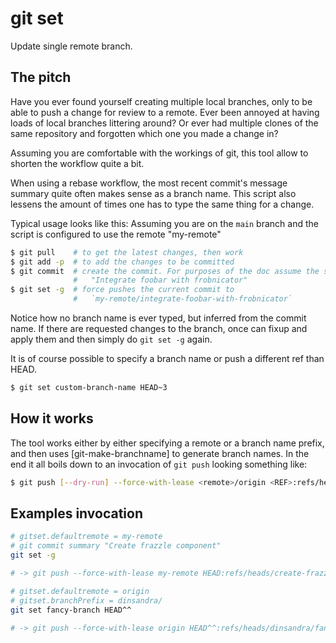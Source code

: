 # git set

Update single remote branch.

## The pitch

Have you ever found yourself creating multiple local branches, only to be able
to push a change for review to a remote. Ever been annoyed at having loads of
local branches littering around? Or ever had multiple clones of the same
repository and forgotten which one you made a change in?

Assuming you are comfortable with the workings of git, this tool allow to
shorten the workflow quite a bit.

When using a rebase workflow, the most recent commit's message summary quite
often makes sense as a branch name. This script also lessens the amount of times
one has to type the same thing for a change.

Typical usage looks like this:
Assuming you are on the `main` branch and the script is configured to use the
remote "my-remote"

```sh
$ git pull    # to get the latest changes, then work
$ git add -p  # to add the changes to be committed
$ git commit  # create the commit. For purposes of the doc assume the summary is
              #   "Integrate foobar with frobnicator"
$ git set -g  # force pushes the current commit to
              #   `my-remote/integrate-foobar-with-frobnicator`
```

Notice how no branch name is ever typed, but inferred from the commit name. If
there are requested changes to the branch, once can fixup and apply them and
then simply do `git set -g` again.

It is of course possible to specify a branch name or push a different ref than
HEAD.

```sh
$ git set custom-branch-name HEAD~3
```

## How it works

The tool works either by either specifying a remote or a branch name prefix,
and then uses [git-make-branchname] to generate branch names. In the end it all
boils down to an invocation of `git push` looking something like:

 ```sh
$ git push [--dry-run] --force-with-lease <remote>/origin <REF>:refs/heads/[branch-prefix]<branch-name>
```

## Examples invocation

```sh
# gitset.defaultremote = my-remote
# git commit summary "Create frazzle component"
git set -g

# -> git push --force-with-lease my-remote HEAD:refs/heads/create-frazzle-component
```

```sh
# gitset.defaultremote = origin
# gitset.branchPrefix = dinsandra/
git set fancy-branch HEAD^^

# -> git push --force-with-lease origin HEAD^^:refs/heads/dinsandra/fancy-branch
```

